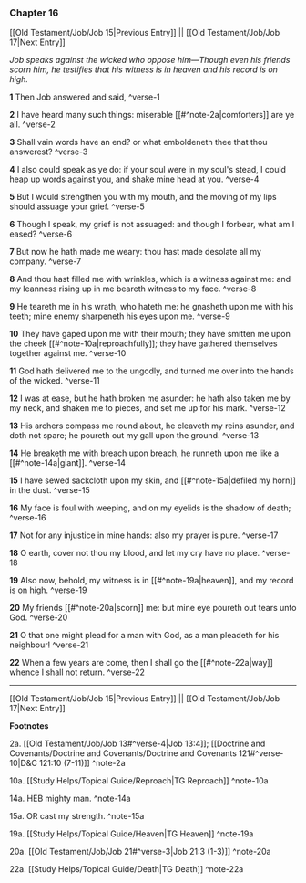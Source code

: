 ### Chapter 16

[[Old Testament/Job/Job 15|Previous Entry]]  ||  [[Old Testament/Job/Job 17|Next Entry]]

*Job speaks against the wicked who oppose him—Though even his friends scorn him, he testifies that his witness is in heaven and his record is on high.*

**1**  Then Job answered and said, ^verse-1

**2**  I have heard many such things: miserable [[#^note-2a|comforters]] are ye all. ^verse-2

**3**  Shall vain words have an end? or what emboldeneth thee that thou answerest? ^verse-3

**4**  I also could speak as ye do: if your soul were in my soul's stead, I could heap up words against you, and shake mine head at you. ^verse-4

**5**  But I would strengthen you with my mouth, and the moving of my lips should assuage your grief. ^verse-5

**6**  Though I speak, my grief is not assuaged: and though I forbear, what am I eased? ^verse-6

**7**  But now he hath made me weary: thou hast made desolate all my company. ^verse-7

**8**  And thou hast filled me with wrinkles, which is a witness against me: and my leanness rising up in me beareth witness to my face. ^verse-8

**9**  He teareth me in his wrath, who hateth me: he gnasheth upon me with his teeth; mine enemy sharpeneth his eyes upon me. ^verse-9

**10**  They have gaped upon me with their mouth; they have smitten me upon the cheek [[#^note-10a|reproachfully]]; they have gathered themselves together against me. ^verse-10

**11**  God hath delivered me to the ungodly, and turned me over into the hands of the wicked. ^verse-11

**12**  I was at ease, but he hath broken me asunder: he hath also taken me by my neck, and shaken me to pieces, and set me up for his mark. ^verse-12

**13**  His archers compass me round about, he cleaveth my reins asunder, and doth not spare; he poureth out my gall upon the ground. ^verse-13

**14**  He breaketh me with breach upon breach, he runneth upon me like a [[#^note-14a|giant]]. ^verse-14

**15**  I have sewed sackcloth upon my skin, and [[#^note-15a|defiled my horn]] in the dust. ^verse-15

**16**  My face is foul with weeping, and on my eyelids is the shadow of death; ^verse-16

**17**  Not for any injustice in mine hands: also my prayer is pure. ^verse-17

**18**  O earth, cover not thou my blood, and let my cry have no place. ^verse-18

**19**  Also now, behold, my witness is in [[#^note-19a|heaven]], and my record is on high. ^verse-19

**20**  My friends [[#^note-20a|scorn]] me: but mine eye poureth out tears unto God. ^verse-20

**21**  O that one might plead for a man with God, as a man pleadeth for his neighbour! ^verse-21

**22**  When a few years are come, then I shall go the [[#^note-22a|way]] whence I shall not return. ^verse-22


---
[[Old Testament/Job/Job 15|Previous Entry]]  ||  [[Old Testament/Job/Job 17|Next Entry]]


**Footnotes**


2a. [[Old Testament/Job/Job 13#^verse-4|Job 13:4]]; [[Doctrine and Covenants/Doctrine and Covenants/Doctrine and Covenants 121#^verse-10|D&C 121:10 (7-11)]] ^note-2a

10a. [[Study Helps/Topical Guide/Reproach|TG Reproach]] ^note-10a

14a. HEB mighty man. ^note-14a

15a. OR cast my strength. ^note-15a

19a. [[Study Helps/Topical Guide/Heaven|TG Heaven]] ^note-19a

20a. [[Old Testament/Job/Job 21#^verse-3|Job 21:3 (1-3)]] ^note-20a

22a. [[Study Helps/Topical Guide/Death|TG Death]] ^note-22a